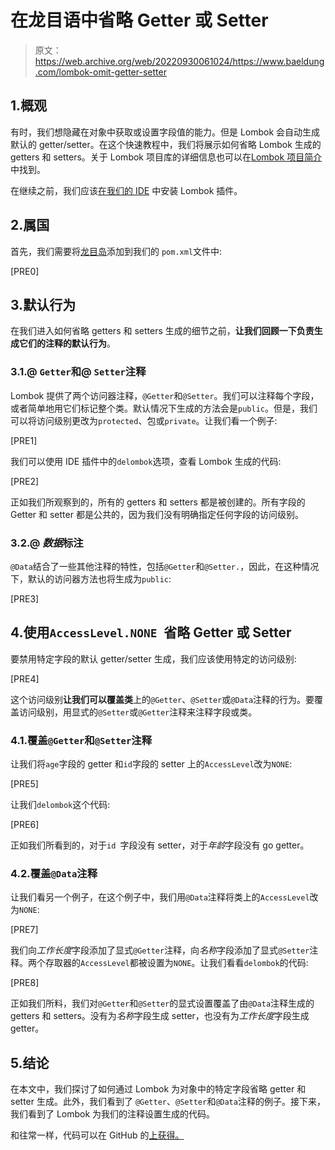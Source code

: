 # 在龙目语中省略 Getter 或 Setter

> 原文：<https://web.archive.org/web/20220930061024/https://www.baeldung.com/lombok-omit-getter-setter>

## 1.概观

有时，我们想隐藏在对象中获取或设置字段值的能力。但是 Lombok 会自动生成默认的 getter/setter。在这个快速教程中，我们将展示如何省略 Lombok 生成的 getters 和 setters。关于 Lombok 项目库的详细信息也可以在[Lombok 项目简介](/web/20220525134849/https://www.baeldung.com/intro-to-project-lombok)中找到。

在继续之前，我们应该[在我们的 IDE](/web/20220525134849/https://www.baeldung.com/lombok-ide) 中安装 Lombok 插件。

## 2.属国

首先，我们需要将[龙目岛](https://web.archive.org/web/20220525134849/https://search.maven.org/search?q=g:org.projectlombok%20AND%20a:lombok)添加到我们的 `pom.xml`文件中:

[PRE0]

## 3.默认行为

在我们进入如何省略 getters 和 setters 生成的细节之前，**让我们回顾一下负责生成它们的注释的默认行为**。

### 3.1.@ `Getter`和@ `Setter`注释

Lombok 提供了两个访问器注释，`@Getter`和`@Setter`。我们可以注释每个字段，或者简单地用它们标记整个类。默认情况下生成的方法会是`public`。但是，我们可以将访问级别更改为`protected`、包或`private`。让我们看一个例子:

[PRE1]

我们可以使用 IDE 插件中的`delombok`选项，查看 Lombok 生成的代码:

[PRE2]

正如我们所观察到的，所有的 getters 和 setters 都是被创建的。所有字段的 Getter 和 setter 都是公共的，因为我们没有明确指定任何字段的访问级别。

### 3.2.@ *数据*标注

`@Data`结合了一些其他注释的特性，包括`@Getter`和`@Setter.`，因此，在这种情况下，默认的访问器方法也将生成为`public`:

[PRE3]

## 4.使用`AccessLevel.NONE `省略 Getter 或 Setter

要禁用特定字段的默认 getter/setter 生成，我们应该使用特定的访问级别:

[PRE4]

这个访问级别**让我们可以覆盖类**上的`@Getter`、`@Setter`或`@Data`注释的行为。要覆盖访问级别，用显式的`@Setter`或`@Getter`注释来注释字段或类。

### 4.1.覆盖`@Getter`和`@Setter`注释

让我们将`age`字段的 getter 和`id`字段的 setter 上的`AccessLevel`改为`NONE`:

[PRE5]

让我们`delombok`这个代码:

[PRE6]

正如我们所看到的，对于`id `字段没有 setter，对于*年龄*字段没有 go getter。

### 4.2.覆盖`@Data`注释

让我们看另一个例子，在这个例子中，我们用`@Data`注释将类上的`AccessLevel`改为`NONE`:

[PRE7]

我们向*工作长度*字段添加了显式`@Getter`注释，向*名称*字段添加了显式`@Setter`注释。两个存取器的`AccessLevel`都被设置为`NONE`。让我们看看`delombok`的代码:

[PRE8]

正如我们所料，我们对`@Getter`和`@Setter`的显式设置覆盖了由`@Data`注释生成的 getters 和 setters。没有为*名称*字段生成 setter，也没有为*工作长度*字段生成 getter。

## 5.结论

在本文中，我们探讨了如何通过 Lombok 为对象中的特定字段省略 getter 和 setter 生成。此外，我们看到了 `@Getter`、`@Setter`和`@Data`注释的例子。接下来，我们看到了 Lombok 为我们的注释设置生成的代码。

和往常一样，代码可以在 GitHub 的[上获得。](https://web.archive.org/web/20220525134849/https://github.com/eugenp/tutorials/tree/master/lombok)